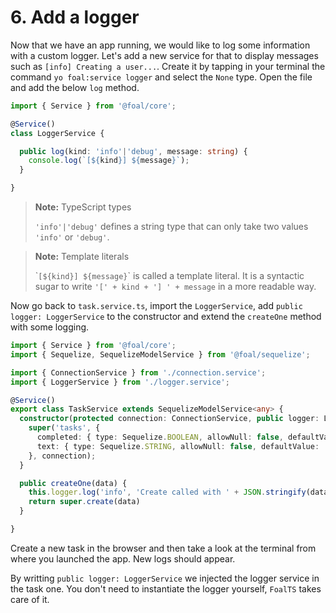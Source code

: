 # 6. Add a logger

Now that we have an app running, we would like to log some information with a custom logger. Let's add a new service for that to display messages such as `[info] Creating a user...`. Create it by tapping in your terminal the command `yo foal:service logger` and select the `None` type. Open the file and add the below `log` method.

```typescript
import { Service } from '@foal/core';

@Service()
class LoggerService {

  public log(kind: 'info'|'debug', message: string) {
    console.log(`[${kind}] ${message}`);
  }

}
```

> **Note:** TypeScript types
>
> `'info'|'debug'` defines a string type that can only take two values `'info'` or `'debug'`.

> **Note:** Template literals
>
> \``[${kind}] ${message}`\` is called a template literal. It is a syntactic sugar to write `'[' + kind + '] ' + message` in a more readable way.

Now go back to `task.service.ts`, import the `LoggerService`, add `public logger: LoggerService` to the constructor and extend the `createOne` method with some logging.

```typescript
import { Service } from '@foal/core';
import { Sequelize, SequelizeModelService } from '@foal/sequelize';

import { ConnectionService } from './connection.service';
import { LoggerService } from './logger.service';

@Service()
export class TaskService extends SequelizeModelService<any> {
  constructor(protected connection: ConnectionService, public logger: LoggerService) {
    super('tasks', {
      completed: { type: Sequelize.BOOLEAN, allowNull: false, defaultValue: false },
      text: { type: Sequelize.STRING, allowNull: false, defaultValue: '' }
    }, connection);
  }

  public createOne(data) {
    this.logger.log('info', 'Create called with ' + JSON.stringify(data));
    return super.create(data)
  }

}

```

Create a new task in the browser and then take a look at the terminal from where you launched the app. New logs should appear.

By writting `public logger: LoggerService` we injected the logger service in the task one. You don't need to instantiate the logger yourself, `FoalTS` takes care of it.